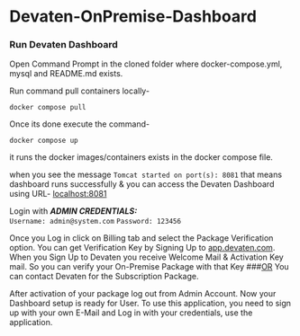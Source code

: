 # Devaten-OnPremise-Dashboard

### Run Devaten Dashboard 

Open Command Prompt in the cloned folder where docker-compose.yml, mysql and README.md exists.

Run command pull containers locally-
```
docker compose pull
```
Once its done execute the command-
```
docker compose up
```
it runs the docker images/containers exists in the docker compose file.

when you see the message ```Tomcat started on port(s): 8081``` that means dashboard runs successfully & you can access the Devaten Dashboard using URL- [localhost:8081](http://localhost:8081/)

Login with 
***ADMIN CREDENTIALS:***  
```Username: admin@system.com```
```Password: 123456```

Once you Log in click on Billing tab and select the Package Verification option. You can get Verification Key by Signing Up to [app.devaten.com](https://app.devaten.com/). When you Sign Up to Devaten you receive Welcome Mail & Activation Key mail. So you can verify your On-Premise Package with that Key ###<ins>OR</ins>
You can contact Devaten for the Subscription Package.  

After activation of your package log out from Admin Account. Now your Dashboard setup is ready for User. To use this application, you need to sign up with your own E-Mail and Log in with your credentials, use the application.
